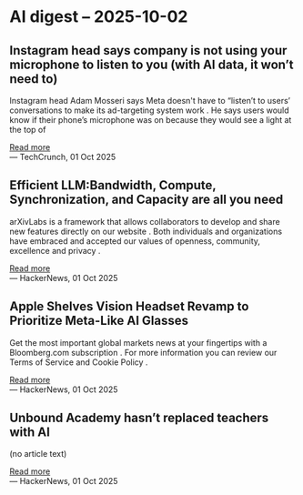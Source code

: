 # AI digest – 2025-10-02

## Instagram head says company is not using your microphone to listen to you (with AI data, it won’t need to)

Instagram head Adam Mosseri says Meta doesn't have to “listen’t to users’ conversations to make its ad-targeting system work . He says users would know if their phone’s microphone was on because they would see a light at the top of

[Read more](https://techcrunch.com/2025/10/01/instagram-head-says-company-is-not-using-your-microphone-to-listen-to-you-with-ai-data-it-wont-need-to/)  
— TechCrunch, 01 Oct 2025

## Efficient LLM:Bandwidth, Compute, Synchronization, and Capacity are all you need

arXivLabs is a framework that allows collaborators to develop and share new features directly on our website . Both individuals and organizations have embraced and accepted our values of openness, community, excellence and privacy .

[Read more](https://arxiv.org/abs/2507.14397)  
— HackerNews, 01 Oct 2025

## Apple Shelves Vision Headset Revamp to Prioritize Meta-Like AI Glasses

Get the most important global markets news at your fingertips with a Bloomberg.com subscription . For more information you can review our Terms of Service and Cookie Policy .

[Read more](https://www.bloomberg.com/news/articles/2025-10-01/apple-shelves-vision-headset-revamp-to-prioritize-meta-like-ai-smart-glasses)  
— HackerNews, 01 Oct 2025

## Unbound Academy hasn’t replaced teachers with AI

(no article text)

[Read more](https://danmeyer.substack.com/p/the-truth-about-2-hour-learning-and)  
— HackerNews, 01 Oct 2025
